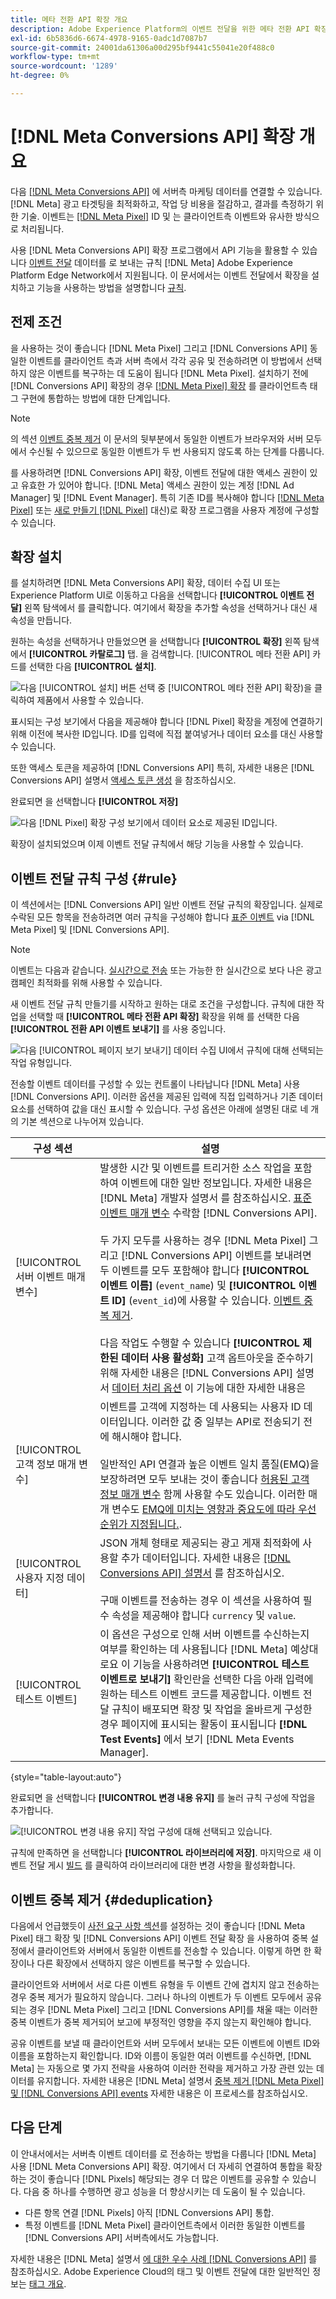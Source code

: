```yaml
---
title: 메타 전환 API 확장 개요
description: Adobe Experience Platform의 이벤트 전달을 위한 메타 전환 API 확장에 대해 알아봅니다.
exl-id: 6b5836d6-6674-4978-9165-0adc1d7087b7
source-git-commit: 24001da61306a00d295bf9441c55041e20f488c0
workflow-type: tm+mt
source-wordcount: '1289'
ht-degree: 0%

---
```


# [!DNL Meta Conversions API] 확장 개요

다음 [[!DNL Meta Conversions API]](https://developers.facebook.com/docs/marketing-api/conversions-api/) 에 서버측 마케팅 데이터를 연결할 수 있습니다. [!DNL Meta] 광고 타겟팅을 최적화하고, 작업 당 비용을 절감하고, 결과를 측정하기 위한 기술. 이벤트는 [[!DNL Meta Pixel]](https://developers.facebook.com/docs/meta-pixel/) ID 및 는 클라이언트측 이벤트와 유사한 방식으로 처리됩니다.

사용 [!DNL Meta Conversions API] 확장 프로그램에서 API 기능을 활용할 수 있습니다 [이벤트 전달](../../../ui/event-forwarding/overview.md) 데이터를 로 보내는 규칙 [!DNL Meta] Adobe Experience Platform Edge Network에서 지원됩니다. 이 문서에서는 이벤트 전달에서 확장을 설치하고 기능을 사용하는 방법을 설명합니다 [규칙](../../../ui/managing-resources/rules.md).

## 전제 조건

을 사용하는 것이 좋습니다 [!DNL Meta Pixel] 그리고 [!DNL Conversions API] 동일한 이벤트를 클라이언트 측과 서버 측에서 각각 공유 및 전송하려면 이 방법에서 선택하지 않은 이벤트를 복구하는 데 도움이 됩니다 [!DNL Meta Pixel]. 설치하기 전에 [!DNL Conversions API] 확장의 경우 [[!DNL Meta Pixel] 확장](../../client/meta/overview.md) 를 클라이언트측 태그 구현에 통합하는 방법에 대한 단계입니다.

>[!NOTE]
>
>의 섹션 [이벤트 중복 제거](#deduplication) 이 문서의 뒷부분에서 동일한 이벤트가 브라우저와 서버 모두에서 수신될 수 있으므로 동일한 이벤트가 두 번 사용되지 않도록 하는 단계를 다룹니다.

를 사용하려면 [!DNL Conversions API] 확장, 이벤트 전달에 대한 액세스 권한이 있고 유효한 가 있어야 합니다. [!DNL Meta] 액세스 권한이 있는 계정 [!DNL Ad Manager] 및 [!DNL Event Manager]. 특히 기존 ID를 복사해야 합니다 [[!DNL Meta Pixel]](https://www.facebook.com/business/help/952192354843755?id=1205376682832142) 또는 [새로 만들기 [!DNL Pixel]](https://www.facebook.com/business/help/952192354843755) 대신)로 확장 프로그램을 사용자 계정에 구성할 수 있습니다.

## 확장 설치

를 설치하려면 [!DNL Meta Conversions API] 확장, 데이터 수집 UI 또는 Experience Platform UI로 이동하고 다음을 선택합니다 **[!UICONTROL 이벤트 전달]** 왼쪽 탐색에서 를 클릭합니다. 여기에서 확장을 추가할 속성을 선택하거나 대신 새 속성을 만듭니다.

원하는 속성을 선택하거나 만들었으면 을 선택합니다 **[!UICONTROL 확장]** 왼쪽 탐색에서 **[!UICONTROL 카탈로그]** 탭. 을 검색합니다. [!UICONTROL 메타 전환 API] 카드를 선택한 다음 **[!UICONTROL 설치]**.

![다음 [!UICONTROL 설치] 버튼 선택 중 [!UICONTROL 메타 전환 API] 확장)을 클릭하여 제품에서 사용할 수 있습니다.](../../../images/extensions/server/meta/install.png)

표시되는 구성 보기에서 다음을 제공해야 합니다 [!DNL Pixel] 확장을 계정에 연결하기 위해 이전에 복사한 ID입니다. ID를 입력에 직접 붙여넣거나 데이터 요소를 대신 사용할 수 있습니다.

또한 액세스 토큰을 제공하여 [!DNL Conversions API] 특히, 자세한 내용은 [!DNL Conversions API] 설명서 [액세스 토큰 생성](https://developers.facebook.com/docs/marketing-api/conversions-api/get-started#access-token) 을 참조하십시오.

완료되면 을 선택합니다 **[!UICONTROL 저장]**

![다음 [!DNL Pixel] 확장 구성 보기에서 데이터 요소로 제공된 ID입니다.](../../../images/extensions/server/meta/configure.png)

확장이 설치되었으며 이제 이벤트 전달 규칙에서 해당 기능을 사용할 수 있습니다.

## 이벤트 전달 규칙 구성 {#rule}

이 섹션에서는 [!DNL Conversions API] 일반 이벤트 전달 규칙의 확장입니다. 실제로 수락된 모든 항목을 전송하려면 여러 규칙을 구성해야 합니다 [표준 이벤트](https://developers.facebook.com/docs/meta-pixel/reference) via [!DNL Meta Pixel] 및 [!DNL Conversions API].

>[!NOTE]
>
>이벤트는 다음과 같습니다. [실시간으로 전송](https://www.facebook.com/business/help/379226453470947?id=818859032317965) 또는 가능한 한 실시간으로 보다 나은 광고 캠페인 최적화를 위해 사용할 수 있습니다.

새 이벤트 전달 규칙 만들기를 시작하고 원하는 대로 조건을 구성합니다. 규칙에 대한 작업을 선택할 때 **[!UICONTROL 메타 전환 API 확장]** 확장을 위해 를 선택한 다음 **[!UICONTROL 전환 API 이벤트 보내기]** 를 사용 중입니다.

![다음 [!UICONTROL 페이지 보기 보내기] 데이터 수집 UI에서 규칙에 대해 선택되는 작업 유형입니다.](../../../images/extensions/server/meta/select-action.png)

전송할 이벤트 데이터를 구성할 수 있는 컨트롤이 나타납니다 [!DNL Meta] 사용 [!DNL Conversions API]. 이러한 옵션을 제공된 입력에 직접 입력하거나 기존 데이터 요소를 선택하여 값을 대신 표시할 수 있습니다. 구성 옵션은 아래에 설명된 대로 네 개의 기본 섹션으로 나누어져 있습니다.

| 구성 섹션 | 설명 |
| --- | --- |
| [!UICONTROL 서버 이벤트 매개 변수] | 발생한 시간 및 이벤트를 트리거한 소스 작업을 포함하여 이벤트에 대한 일반 정보입니다. 자세한 내용은 [!DNL Meta] 개발자 설명서 를 참조하십시오. [표준 이벤트 매개 변수](https://developers.facebook.com/docs/marketing-api/conversions-api/parameters/server-event) 수락함 [!DNL Conversions API].<br><br>두 가지 모두를 사용하는 경우 [!DNL Meta Pixel] 그리고 [!DNL Conversions API] 이벤트를 보내려면 두 이벤트를 모두 포함해야 합니다 **[!UICONTROL 이벤트 이름]** (`event_name`) 및 **[!UICONTROL 이벤트 ID]** (`event_id`)에 사용할 수 있습니다. [이벤트 중복 제거](#deduplication).<br><br>다음 작업도 수행할 수 있습니다 **[!UICONTROL 제한된 데이터 사용 활성화]** 고객 옵트아웃을 준수하기 위해 자세한 내용은 [!DNL Conversions API] 설명서 [데이터 처리 옵션](https://developers.facebook.com/docs/marketing-apis/data-processing-options/) 이 기능에 대한 자세한 내용은 |
| [!UICONTROL 고객 정보 매개 변수] | 이벤트를 고객에 지정하는 데 사용되는 사용자 ID 데이터입니다. 이러한 값 중 일부는 API로 전송되기 전에 해시해야 합니다.<br><br>일반적인 API 연결과 높은 이벤트 일치 품질(EMQ)을 보장하려면 모두 보내는 것이 좋습니다 [허용된 고객 정보 매개 변수](https://developers.facebook.com/docs/marketing-api/conversions-api/parameters/customer-information-parameters) 함께 사용할 수도 있습니다. 이러한 매개 변수도 [EMQ에 미치는 영향과 중요도에 따라 우선 순위가 지정됩니다.](https://www.facebook.com/business/help/765081237991954?id=818859032317965). |
| [!UICONTROL 사용자 지정 데이터] | JSON 개체 형태로 제공되는 광고 게재 최적화에 사용할 추가 데이터입니다. 자세한 내용은 [[!DNL Conversions API] 설명서](https://developers.facebook.com/docs/marketing-api/conversions-api/parameters/custom-data) 를 참조하십시오.<br><br>구매 이벤트를 전송하는 경우 이 섹션을 사용하여 필수 속성을 제공해야 합니다 `currency` 및 `value`. |
| [!UICONTROL 테스트 이벤트] | 이 옵션은 구성으로 인해 서버 이벤트를 수신하는지 여부를 확인하는 데 사용됩니다 [!DNL Meta] 예상대로요 이 기능을 사용하려면 **[!UICONTROL 테스트 이벤트로 보내기]** 확인란을 선택한 다음 아래 입력에 원하는 테스트 이벤트 코드를 제공합니다. 이벤트 전달 규칙이 배포되면 확장 및 작업을 올바르게 구성한 경우 페이지에 표시되는 활동이 표시됩니다 **[!DNL Test Events]** 에서 보기 [!DNL Meta Events Manager]. |

{style=&quot;table-layout:auto&quot;}

완료되면 을 선택합니다 **[!UICONTROL 변경 내용 유지]** 를 눌러 규칙 구성에 작업을 추가합니다.

![[!UICONTROL 변경 내용 유지] 작업 구성에 대해 선택되고 있습니다.](../../../images/extensions/server/meta/keep-changes.png)

규칙에 만족하면 을 선택합니다 **[!UICONTROL 라이브러리에 저장]**. 마지막으로 새 이벤트 전달 게시 [빌드](../../../ui/publishing/builds.md) 를 클릭하여 라이브러리에 대한 변경 사항을 활성화합니다.

## 이벤트 중복 제거 {#deduplication}

다음에서 언급했듯이 [사전 요구 사항 섹션](#prerequisites)를 설정하는 것이 좋습니다 [!DNL Meta Pixel] 태그 확장 및 [!DNL Conversions API] 이벤트 전달 확장 을 사용하여 중복 설정에서 클라이언트와 서버에서 동일한 이벤트를 전송할 수 있습니다. 이렇게 하면 한 확장이나 다른 확장에서 선택하지 않은 이벤트를 복구할 수 있습니다.

클라이언트와 서버에서 서로 다른 이벤트 유형을 두 이벤트 간에 겹치지 않고 전송하는 경우 중복 제거가 필요하지 않습니다. 그러나 하나의 이벤트가 두 이벤트 모두에서 공유되는 경우 [!DNL Meta Pixel] 그리고 [!DNL Conversions API]를 채울 때는 이러한 중복 이벤트가 중복 제거되어 보고에 부정적인 영향을 주지 않는지 확인해야 합니다.

공유 이벤트를 보낼 때 클라이언트와 서버 모두에서 보내는 모든 이벤트에 이벤트 ID와 이름을 포함하는지 확인합니다. ID와 이름이 동일한 여러 이벤트를 수신하면, [!DNL Meta] 는 자동으로 몇 가지 전략을 사용하여 이러한 전략을 제거하고 가장 관련 있는 데이터를 유지합니다. 자세한 내용은 [!DNL Meta] 설명서 [중복 제거 [!DNL Meta Pixel] 및 [!DNL Conversions API] events](https://www.facebook.com/business/help/823677331451951?id=1205376682832142) 자세한 내용은 이 프로세스를 참조하십시오.

## 다음 단계

이 안내서에서는 서버측 이벤트 데이터를 로 전송하는 방법을 다룹니다 [!DNL Meta] 사용 [!DNL Meta Conversions API] 확장. 여기에서 더 자세히 연결하여 통합을 확장하는 것이 좋습니다 [!DNL Pixels] 해당되는 경우 더 많은 이벤트를 공유할 수 있습니다. 다음 중 하나를 수행하면 광고 성능을 더 향상시키는 데 도움이 될 수 있습니다.

* 다른 항목 연결 [!DNL Pixels] 아직 [!DNL Conversions API] 통합.
* 특정 이벤트를 [!DNL Meta Pixel] 클라이언트측에서 이러한 동일한 이벤트를 [!DNL Conversions API] 서버측에서도 가능합니다.

자세한 내용은 [!DNL Meta] 설명서 [에 대한 우수 사례 [!DNL Conversions API]](https://www.facebook.com/business/help/308855623839366?id=818859032317965) 를 참조하십시오. Adobe Experience Cloud의 태그 및 이벤트 전달에 대한 일반적인 정보는 [태그 개요](../../../home.md).
